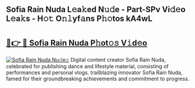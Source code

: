 ## Sofia Rain Nuda L𝚎a𝚔ed N𝚞𝚍e - Part-SPv Vi𝚍𝚎o L𝚎a𝚔s - H𝚘𝚝 O𝚗𝚕yf𝚊ns P𝚑𝚘tos kA4wL

# <h2><a href="http://kf7nt7v.oniu.top/?m=Sofia+Rain+Nuda">🔗👉 🔴 Sofia Rain Nuda P𝚑ot𝚘𝚜 V𝚒d𝚎o</a></h2>

[![Sofia Rain Nuda Nu𝚍e𝚜](https://i.imgur.com/0qMVB7G.gif)](http://kf7nt7v.oniu.top/?m=Sofia+Rain+Nuda)
Digital content creator Sofia Rain Nuda, celebrated for publishing dance and lifestyle material, consisting of performances and personal vlogs. trailblazing innovator Sofia Rain Nuda, famed for their groundbreaking achievements and commitment to progress.  
